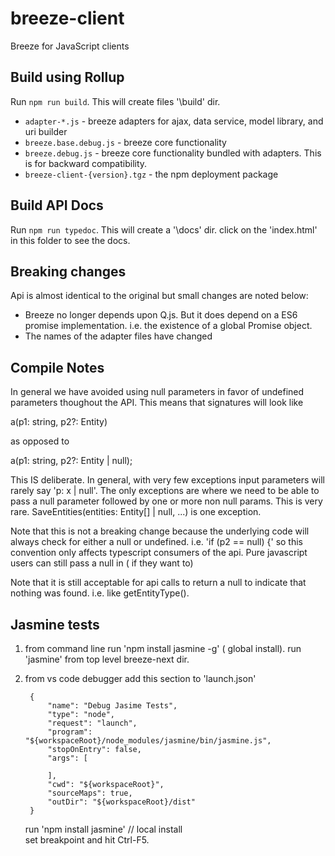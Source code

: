 # breeze-client
Breeze for JavaScript clients

## Build using Rollup
Run `npm run build`.  This will create files '\build' dir.

 - `adapter-*.js` - breeze adapters for ajax, data service, model library, and uri builder
 - `breeze.base.debug.js` - breeze core functionality
 - `breeze.debug.js` - breeze core functionality bundled with adapters.  This is for backward compatibility.
 - `breeze-client-{version}.tgz` - the npm deployment package

## Build API Docs
Run `npm run typedoc`.  This will create a '\docs' dir. click on the 'index.html' in this folder to see the docs.

## Breaking changes
Api is almost identical to the original but small changes are noted below:

 - Breeze no longer depends upon Q.js.  But it does depend on a ES6 promise implementation. i.e. the existence of a global Promise object. 
 - The names of the adapter files have changed


## Compile Notes
In general we have avoided using null parameters in favor of undefined parameters thoughout the API. This means that signatures will look like

a(p1: string, p2?: Entity)

as opposed to 

a(p1: string, p2?: Entity | null);

This IS deliberate.  In general, with very few exceptions input parameters will rarely say 'p: x | null'.  The only exceptions are where
we need to be able to pass a null parameter followed by one or more non null params.  This is very rare. SaveEntities(entities: Entity[] | null, ...)
is one exception. 

Note that this is not a breaking change because the underlying code will always check for either a null or undefined. i.e. 'if (p2 == null) {'
so this convention only affects typescript consumers of the api.  Pure javascript users can still pass a null in ( if they want to)

Note that it is still acceptable for api calls to return a null to indicate that nothing was found.  i.e. like getEntityType().  

## Jasmine tests 

1) from command line
    run 'npm install jasmine -g' ( global install).
    run 'jasmine'  from top level breeze-next dir.

2) from vs code debugger
    add this section to 'launch.json'
     
        {
            "name": "Debug Jasime Tests",
            "type": "node",
            "request": "launch",
            "program": "${workspaceRoot}/node_modules/jasmine/bin/jasmine.js",
            "stopOnEntry": false,
            "args": [
               
            ],
            "cwd": "${workspaceRoot}",
            "sourceMaps": true,
            "outDir": "${workspaceRoot}/dist"
        }    

    run 'npm install jasmine' // local install   
    set breakpoint and hit Ctrl-F5.     


